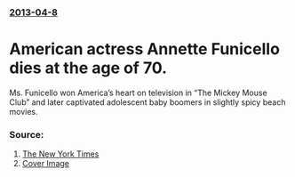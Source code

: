 ### [2013-04-8](/news/2013/04/8/index.md)

# American actress Annette Funicello dies at the age of 70. 

Ms. Funicello won America’s heart on television in “The Mickey Mouse Club” and later captivated adolescent baby boomers in slightly spicy beach movies.


### Source:

1. [The New York Times](http://www.nytimes.com/2013/04/09/movies/annette-funicello-mouseketeer-dies-at-70.html)
1. [Cover Image](https://static01.nyt.com/images/2013/04/09/arts/09funicello1_cnd/09funicello1_cnd-videoLarge.jpg)
